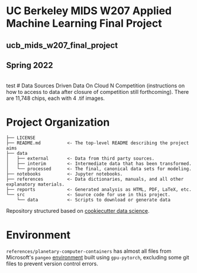 # UC Berkeley MIDS W207 Applied Machine Learning Final Project
## ucb_mids_w207_final_project
## Spring 2022

<br>
test
# Data Sources
Driven Data On Cloud N Competition (instructions on how to access to data after closure of competition still forthcoming).
There are 11,748 chips, each with 4 .tif images.

# Project Organization

    ├── LICENSE
    ├── README.md          <- The top-level README describing the project aims
    ├── data
    │   ├── external       <- Data from third party sources.
    │   ├── interim        <- Intermediate data that has been transformed.
    │   └── processed      <- The final, canonical data sets for modeling.
    ├── notebooks          <- Jupyter notebooks. 
    ├── references         <- Data dictionaries, manuals, and all other explanatory materials.
    ├── reports            <- Generated analysis as HTML, PDF, LaTeX, etc.
    └── src                <- Source code for use in this project.
        └── data           <- Scripts to download or generate data


Repository structured based on [cookiecutter data science](https://drivendata.github.io/cookiecutter-data-science).

# Environment

`references/planetary-computer-containers` has almost all files from Microsoft's `pangeo` [environment](https://github.com/microsoft/planetary-computer-containers/blob/main/gpu-pytorch/environment.yml) built using `gpu-pytorch`, excluding some git files to prevent version control errors.
